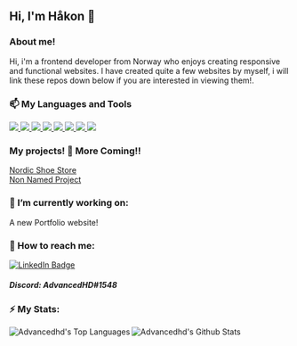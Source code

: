 ## Hi, I'm Håkon 👋

### About me!
Hi, i'm a frontend developer from Norway who enjoys creating responsive and functional websites. 
I have created quite a few websites by myself, i will link these repos down below if you are interested in viewing them!. 


### 📫 My Languages and Tools
<div id="badges"> 
  <a href="https://www.w3schools.com/html/html_intro.asp" target=”_blank”>
    <img src="https://img.shields.io/badge/HTML5-E34F26?style=for-the-badge&logo=html5&logoColor=white" />
  </a> 
  <a href="https://www.w3schools.com/css/" target=”_blank”>
    <img src="	https://img.shields.io/badge/CSS3-1572B6?style=for-the-badge&logo=css3&logoColor=white" />
  </a> 
  <a href="https://www.javascript.com/" target=”_blank”>
    <img src="https://img.shields.io/badge/JavaScript-323330?style=for-the-badge&logo=javascript&logoColor=F7DF1E" />
  </a>
  <a href="https://sass-lang.com/" target=”_blank”>
    <img src="	https://img.shields.io/badge/Sass-CC6699?style=for-the-badge&logo=sass&logoColor=white" />
  </a>
  <a href="https://www.typescriptlang.org/" target=”_blank”>
    <img src="https://img.shields.io/badge/TypeScript-007ACC?style=for-the-badge&logo=typescript&logoColor=white" />
  </a>    
  <a href="https://reactjs.org/" target=”_blank”>
    <img src="	https://img.shields.io/badge/React-20232A?style=for-the-badge&logo=react&logoColor=61DAFB" />
  </a>
  <a href="https://getbootstrap.com/" target=”_blank”>
    <img src="https://img.shields.io/badge/Bootstrap-563D7C?style=for-the-badge&logo=bootstrap&logoColor=white" />
  </a> 
  <a href="https://styled-components.com/" target=”_blank”>
    <img src="https://img.shields.io/badge/styled--components-DB7093?style=for-the-badge&logo=styled-components&logoColor=white" />
  </a>
</div>


### My projects! :wrench: More Coming!!
[Nordic Shoe Store](https://github.com/Advancedhd/nordic-shoe-store)<br/>
[Non Named Project](https://github.com/Noroff-FEU-Assignments/js-frameworks-course-assignment-Advancedhd)

### 🔭 I’m currently working on:
A new Portfolio website!


### 💬 How to reach me:

<div id="badges">
  <a href="https://www.linkedin.com/in/håkon-volden-019054b4/">
    <img src="https://img.shields.io/badge/LinkedIn-blue?style=for-the-badge&logo=linkedin&logoColor=white" alt="LinkedIn Badge"/>
  </a>
    <h5> Discord: AdvancedHD#1548</h5>
</div>

### ⚡ My Stats:
<img align="left" alt="Advancedhd's Top Languages" src="https://github-readme-stats.vercel.app/api/top-langs/?username=Advancedhd&theme=dark" />
<img align="left" alt="Advancedhd's Github Stats" src="https://github-readme-stats.vercel.app/api?username=Advancedhd&show_icons=true&hide_border=true&theme=dark" />

<!--
**Advancedhd/Advancedhd** is a ✨ _special_ ✨ repository because its `README.md` (this file) appears on your GitHub profile.

Here are some ideas to get you started:

- 🔭 I’m currently working on ...
- 🌱 I’m currently learning ...
- 👯 I’m looking to collaborate on ...
- 🤔 I’m looking for help with ...
- 💬 Ask me about ...
- 📫 How to reach me: ...
- 😄 Pronouns: ...
- ⚡ Fun fact: ...
-->
